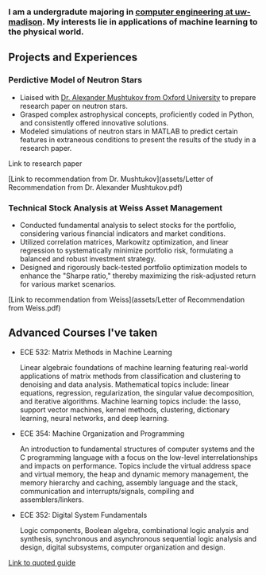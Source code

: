 ### I am a undergradute majoring in [computer engineering at uw-madison](https://guide.wisc.edu/undergraduate/engineering/electrical-computer-engineering/computer-engineering-bs/ "Computer Engineering, B.S. < University of Wisconsin-Madison"). My interests lie in applications of machine learning to the physical world.

## Projects and Experiences
### Perdictive Model of Neutron Stars
- Liaised with [Dr. Alexander Mushtukov from Oxford University](https://www.physics.ox.ac.uk/our-people/mushtukov "Dr. Alexander Mushtukov") to prepare research paper on neutron stars.
- Grasped complex astrophysical concepts, proficiently coded in Python, and consistently offered innovative solutions.
- Modeled simulations of neutron stars in MATLAB to predict certain features in extraneous conditions to present the results of the study in a research paper.
  
Link to research paper

[Link to recommendation from Dr. Mushtukov](assets/Letter of Recommendation from Dr. Alexander Mushtukov.pdf)

### Technical Stock Analysis at Weiss Asset Management
- Conducted fundamental analysis to select stocks for the portfolio, considering various financial indicators and market conditions.
- Utilized correlation matrices, Markowitz optimization, and linear regression to systematically minimize portfolio risk, formulating a balanced and robust investment strategy.
- Designed and rigorously back-tested portfolio optimization models to enhance the "Sharpe ratio," thereby maximizing the risk-adjusted return for various market scenarios.

[Link to recommendation from Weiss](assets/Letter of Recommendation from Weiss.pdf)

## Advanced Courses I've taken 
- ECE 532: Matrix Methods in Machine Learning

   Linear algebraic foundations of machine learning featuring real-world applications of matrix methods from classification and clustering to denoising and data analysis. Mathematical topics include: linear equations, regression, regularization, the singular value decomposition, and iterative algorithms. Machine learning topics include: the lasso, support vector machines, kernel methods, clustering, dictionary learning, neural networks, and deep learning. 
  
- ECE 354: Machine Organization and Programming
  
   An introduction to fundamental structures of computer systems and the C programming language with a focus on the low-level interrelationships and impacts on performance. Topics include the virtual address space and virtual memory, the heap and dynamic memory management, the memory hierarchy and caching, assembly language and the stack, communication and interrupts/signals, compiling and assemblers/linkers.
  
- ECE 352: Digital System Fundamentals
  
   Logic components, Boolean algebra, combinational logic analysis and synthesis, synchronous and asynchronous sequential logic analysis and design, digital subsystems, computer organization and design.

[Link to quoted guide](https://guide.wisc.edu/courses/e_c_e/ "ECE Guide < University of Wisconsin-Madison")
